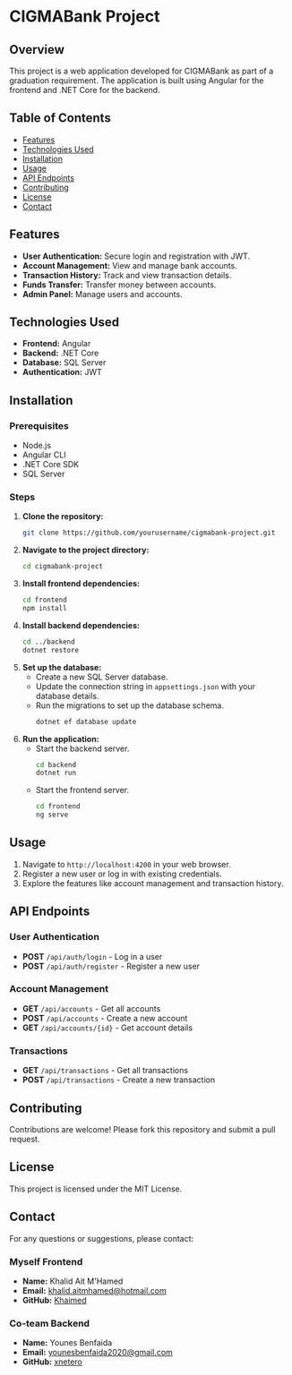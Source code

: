 # CIGMABank Project

## Overview

This project is a web application developed for CIGMABank as part of a graduation requirement. The application is built using Angular for the frontend and .NET Core for the backend.

## Table of Contents
- [Features](#features)
- [Technologies Used](#technologies-used)
- [Installation](#installation)
- [Usage](#usage)
- [API Endpoints](#api-endpoints)
- [Contributing](#contributing)
- [License](#license)
- [Contact](#contact)

## Features

- **User Authentication:** Secure login and registration with JWT.
- **Account Management:** View and manage bank accounts.
- **Transaction History:** Track and view transaction details.
- **Funds Transfer:** Transfer money between accounts.
- **Admin Panel:** Manage users and accounts.

## Technologies Used

- **Frontend:** Angular
- **Backend:** .NET Core
- **Database:** SQL Server
- **Authentication:** JWT

## Installation

### Prerequisites

- Node.js
- Angular CLI
- .NET Core SDK
- SQL Server

### Steps

1. **Clone the repository:**
    ```bash
    git clone https://github.com/yourusername/cigmabank-project.git
    ```
2. **Navigate to the project directory:**
    ```bash
    cd cigmabank-project
    ```
3. **Install frontend dependencies:**
    ```bash
    cd frontend
    npm install
    ```
4. **Install backend dependencies:**
    ```bash
    cd ../backend
    dotnet restore
    ```
5. **Set up the database:**
    - Create a new SQL Server database.
    - Update the connection string in `appsettings.json` with your database details.
    - Run the migrations to set up the database schema.
        ```bash
        dotnet ef database update
        ```
6. **Run the application:**
    - Start the backend server.
        ```bash
        cd backend
        dotnet run
        ```
    - Start the frontend server.
        ```bash
        cd frontend
        ng serve
        ```

## Usage

1. Navigate to `http://localhost:4200` in your web browser.
2. Register a new user or log in with existing credentials.
3. Explore the features like account management and transaction history.

## API Endpoints

### User Authentication

- **POST** `/api/auth/login` - Log in a user
- **POST** `/api/auth/register` - Register a new user

### Account Management

- **GET** `/api/accounts` - Get all accounts
- **POST** `/api/accounts` - Create a new account
- **GET** `/api/accounts/{id}` - Get account details

### Transactions

- **GET** `/api/transactions` - Get all transactions
- **POST** `/api/transactions` - Create a new transaction

## Contributing

Contributions are welcome! Please fork this repository and submit a pull request.

## License

This project is licensed under the MIT License.

## Contact

For any questions or suggestions, please contact:
### Myself Frontend
- **Name:** Khalid Ait M'Hamed
- **Email:** khalid.aitmhamed@hotmail.com
- **GitHub:** [Khaimed](https://github.com/khaimed)
### Co-team Backend
- **Name:** Younes Benfaida
- **Email:** younesbenfaida2020@gmail.com
- **GitHub:** [xnetero](https://github.com/xnetero)
